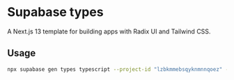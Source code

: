 # Supabase types

A Next.js 13 template for building apps with Radix UI and Tailwind CSS.

## Usage

```bash
npx supabase gen types typescript --project-id "lzbkmmebsqyknmnnqoez" --schema public > lib/database.types.ts
```
